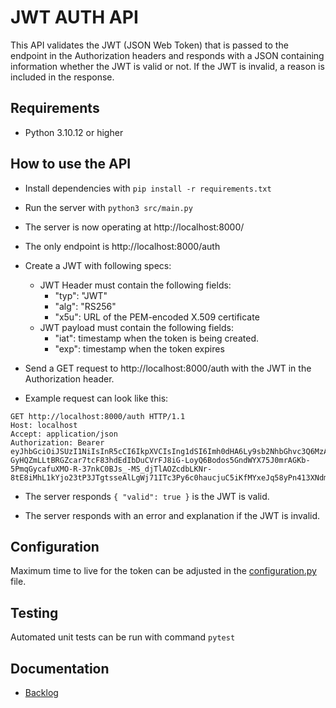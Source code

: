 # JWT AUTH API

This API validates the JWT (JSON Web Token) that is passed to the endpoint in the Authorization headers and responds with a JSON containing information whether the JWT is valid or not. If the JWT is invalid, a reason is included in the response.

## Requirements
- Python 3.10.12 or higher

## How to use the API
- Install dependencies with ```pip install -r requirements.txt```

- Run the server with ```python3 src/main.py```

- The server is now operating at http://localhost:8000/

- The only endpoint is http://localhost:8000/auth

- Create a JWT with following specs:
    - JWT Header must contain the following fields:
        - "typ": "JWT"
        - "alg": "RS256" 
        - "x5u":  URL of the PEM-encoded X.509 certificate
    - JWT payload must contain the following fields:
        - "iat": timestamp when the token is being created.
        - "exp": timestamp when the token expires

- Send a GET request to http://localhost:8000/auth with the JWT in the Authorization header.

- Example request can look like this:
```
GET http://localhost:8000/auth HTTP/1.1
Host: localhost
Accept: application/json
Authorization: Bearer eyJhbGciOiJSUzI1NiIsInR5cCI6IkpXVCIsIng1dSI6Imh0dHA6Ly9sb2NhbGhvc3Q6MzAwMC9wdWJrZXkucGVtIn0.eyJpYXQiOjE1MTYyMzkwMjIsImV4cCI6MTUxNjI0MzAyMn0.hpBj2icrcN2onx5vifXluSAOavEn3UhtO7zUTRIpZZU1_JxNFp7VpH6RuTXqMPN_vjc7O9d5Lvlh_uNp2lRRJfbuprSF35VTe6ivbDLK9xCboJ1VTsJ1mPHFwHIbSGDHis_ytCi5s_Lgs7o4wBnQq4UO5DejL-GyHQZmLLtBRGZcar7tcF83hdEdIbDuCVrFJ8iG-LoyQ6Bodos5GndWYX75J0mrAGKb-5PmqGycafuXMO-R-37nkC0BJs_-MS_djTlAOZcdbLKNr-8tE8iMhL1kYjo23tP3JTgtsseAlLgWj71ITc3Py6c0haucjuC5iKfMYxeJq58yPn413XNdmw
```

- The server responds ``` { "valid": true } ``` is the JWT is valid.

- The server responds with an error and explanation if the JWT is invalid.

## Configuration
Maximum time to live for the token can be adjusted in the [configuration.py](src/configuration.py) file.

## Testing
Automated unit tests can be run with command ```pytest```

## Documentation
- [Backlog](documentation/backlog.md)